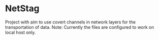 # NetStag
Project with aim to use covert channels in network layers for the transportation of data.
Note: Currently the files are configured to work on local host only.
